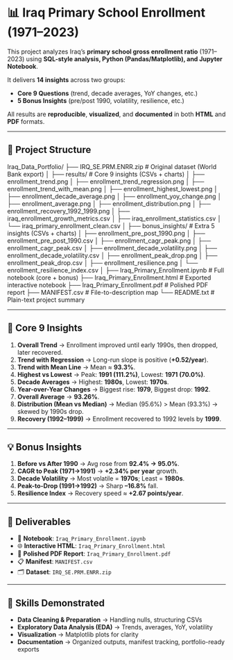 # 📊 Iraq Primary School Enrollment (1971–2023)

This project analyzes Iraq’s **primary school gross enrollment ratio** (1971–2023) using **SQL-style analysis, Python (Pandas/Matplotlib), and Jupyter Notebook**.

It delivers **14 insights** across two groups:
- **Core 9 Questions** (trend, decade averages, YoY changes, etc.)
- **5 Bonus Insights** (pre/post 1990, volatility, resilience, etc.)

All results are **reproducible**, **visualized**, and **documented** in both **HTML** and **PDF** formats.

---

## 📂 Project Structure

Iraq_Data_Portfolio/
├── IRQ_SE.PRM.ENRR.zip # Original dataset (World Bank export)
│
├── results/ # Core 9 insights (CSVs + charts)
│ ├── enrollment_trend.png
│ ├── enrollment_trend_regression.png
│ ├── enrollment_trend_with_mean.png
│ ├── enrollment_highest_lowest.png
│ ├── enrollment_decade_average.png
│ ├── enrollment_yoy_change.png
│ ├── enrollment_average.png
│ ├── enrollment_distribution.png
│ ├── enrollment_recovery_1992_1999.png
│ ├── iraq_enrollment_growth_metrics.csv
│ ├── iraq_enrollment_statistics.csv
│ └── iraq_primary_enrollment_clean.csv
│
├── bonus_insights/ # Extra 5 insights (CSVs + charts)
│ ├── enrollment_pre_post_1990.png
│ ├── enrollment_pre_post_1990.csv
│ ├── enrollment_cagr_peak.png
│ ├── enrollment_cagr_peak.csv
│ ├── enrollment_decade_volatility.png
│ ├── enrollment_decade_volatility.csv
│ ├── enrollment_peak_drop.png
│ ├── enrollment_peak_drop.csv
│ ├── enrollment_resilience.png
│ └── enrollment_resilience_index.csv
│
├── Iraq_Primary_Enrollment.ipynb # Full notebook (core + bonus)
├── Iraq_Primary_Enrollment.html # Exported interactive notebook
├── Iraq_Primary_Enrollment.pdf # Polished PDF report
├── MANIFEST.csv # File-to-description map
└── README.txt # Plain-text project summary


---

## 🔎 Core 9 Insights

1. **Overall Trend** → Enrollment improved until early 1990s, then dropped, later recovered.
2. **Trend with Regression** → Long-run slope is positive (**+0.52/year**).
3. **Trend with Mean Line** → Mean ≈ **93.3%**.
4. **Highest vs Lowest** → Peak: **1991 (111.2%)**, Lowest: **1971 (70.0%)**.
5. **Decade Averages** → Highest: **1980s**, Lowest: **1970s**.
6. **Year-over-Year Changes** → Biggest rise: **1979**, Biggest drop: **1992**.
7. **Overall Average** → **93.26%**.
8. **Distribution (Mean vs Median)** → Median (95.6%) > Mean (93.3%) → skewed by 1990s drop.
9. **Recovery (1992–1999)** → Enrollment recovered to 1992 levels by **1999**.

---

## 💡 Bonus Insights

1. **Before vs After 1990** → Avg rose from **92.4% → 95.0%**.
2. **CAGR to Peak (1971→1991)** → **+2.34% per year** growth.
3. **Decade Volatility** → Most volatile = **1970s**; Least = **1980s**.
4. **Peak-to-Drop (1991→1992)** → Sharp **–16.8%** fall.
5. **Resilience Index** → Recovery speed ≈ **+2.67 points/year**.

---

## 📑 Deliverables

- 📓 **Notebook**: `Iraq_Primary_Enrollment.ipynb`
- 🌐 **Interactive HTML**: `Iraq_Primary_Enrollment.html`
- 📄 **Polished PDF Report**: `Iraq_Primary_Enrollment.pdf`
- 📋 **Manifest**: `MANIFEST.csv`
- 🗂️ **Dataset**: `IRQ_SE.PRM.ENRR.zip`

---

## 🚀 Skills Demonstrated

- **Data Cleaning & Preparation** → Handling nulls, structuring CSVs
- **Exploratory Data Analysis (EDA)** → Trends, averages, YoY, volatility
- **Visualization** → Matplotlib plots for clarity
- **Documentation** → Organized outputs, manifest tracking, portfolio-ready exports
